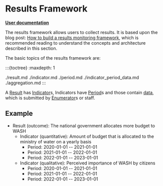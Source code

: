 # Results Framework

**[User documentation]**

The results framework allows users to collect results.
It is based upon the blog post: [How to build a results monitoring framework],
 which is recommended reading to understand the concepts and architecture described in this section.

The basic topics of the results framework are:

:::{toctree}
:maxdepth: 1

./result.md
./indicator.md
./period.md
./indicator_period_data.md
./aggregation.md
:::

A [Result] has [Indicator]s, Indicators have [Period]s and those contain [data][Indicator Period Data],
 which is submitted by [Enumerator]s or staff.

## Example

- Result (outcome): The national government allocates more budget to WASH
  * Indicator (quantitative): Amount of budget that is allocated to the ministry of water on a yearly basis
    - Period: 2020-01-01 -- 2021-01-01
    - Period: 2021-01-01 -- 2022-01-01
    - Period: 2022-01-01 -- 2023-01-01
  * Indicator (qualitative): Perceived importance of WASH by citizens
    - Period: 2020-01-01 -- 2021-01-01
    - Period: 2021-01-01 -- 2022-01-01
    - Period: 2022-01-01 -- 2023-01-01

[How to build a results monitoring framework]: https://datajourney.akvo.org/blog/how-to-design-a-results-monitoring-framework
[Enumerator]: ../enumerator.md
[Indicator]: indicator.md
[Indicator Period Data]: indicator_period_data.md
[Period]: period.md
[Result]: result.md
[User documentation]: https://kb.akvo.org/rsr/results_framework/

